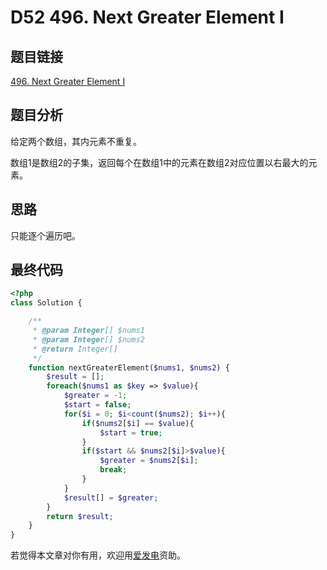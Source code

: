 # D52 496. Next Greater Element I

## 题目链接

[496. Next Greater Element I](https://leetcode.com/problems/next-greater-element-i/)

## 题目分析

给定两个数组，其内元素不重复。

数组1是数组2的子集，返回每个在数组1中的元素在数组2对应位置以右最大的元素。

## 思路

只能逐个遍历吧。

## 最终代码

```php
<?php
class Solution {

    /**
     * @param Integer[] $nums1
     * @param Integer[] $nums2
     * @return Integer[]
     */
    function nextGreaterElement($nums1, $nums2) {
        $result = [];
        foreach($nums1 as $key => $value){
            $greater = -1;
            $start = false;
            for($i = 0; $i<count($nums2); $i++){
                if($nums2[$i] == $value){
                    $start = true;
                }
                if($start && $nums2[$i]>$value){
                    $greater = $nums2[$i];
                    break;
                }
            }
            $result[] = $greater;
        }
        return $result;
    }
}
```

若觉得本文章对你有用，欢迎用[爱发电](https://afdian.net/@skys215)资助。

